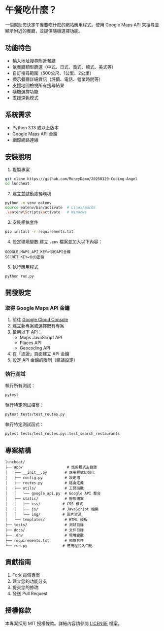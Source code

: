 # 午餐吃什麼？

一個幫助您決定午餐要吃什麼的網站應用程式。使用 Google Maps API 來搜尋並顯示附近的餐廳，並提供隨機選擇功能。

## 功能特色

- 輸入地址搜尋附近餐廳
- 依餐廳類型篩選（中式、日式、義式、韓式、美式等）
- 自訂搜尋範圍（500公尺、1公里、2公里）
- 顯示餐廳詳細資訊（評價、電話、營業時間等）
- 支援地圖檢視所有搜尋結果
- 隨機選擇功能
- 支援深色模式

## 系統需求

- Python 3.13 或以上版本
- Google Maps API 金鑰
- 網際網路連線

## 安裝說明

1. 複製專案
```bash
git clone https://github.com/MoneyDemo/20250329-Coding-Angel
cd luncheat
```

2. 建立並啟動虛擬環境
```bash
python -m venv eatenv
source eatenv/bin/activate  # Linux/macOS
.\eatenv\Scripts\activate   # Windows
```

3. 安裝相依套件
```bash
pip install -r requirements.txt
```

4. 設定環境變數
建立 `.env` 檔案並加入以下內容：
```
GOOGLE_MAPS_API_KEY=你的API金鑰
SECRET_KEY=你的密鑰
```

5. 執行應用程式
```bash
python run.py
```

## 開發設定

### 取得 Google Maps API 金鑰

1. 前往 [Google Cloud Console](https://console.cloud.google.com/)
2. 建立新專案或選擇既有專案
3. 啟用以下 API：
   - Maps JavaScript API
   - Places API
   - Geocoding API
4. 在「憑證」頁面建立 API 金鑰
5. 設定 API 金鑰的限制（建議設定）

### 執行測試

執行所有測試：
```bash
pytest
```

執行特定測試檔案：
```bash
pytest tests/test_routes.py
```

執行特定測試函式：
```bash
pytest tests/test_routes.py::test_search_restaurants
```

## 專案結構

```
luncheat/
├── app/                    # 應用程式主目錄
│   ├── __init__.py        # 應用程式初始化
│   ├── config.py          # 設定檔
│   ├── routes.py          # 路由定義
│   ├── utils/             # 工具函數
│   │   └── google_api.py  # Google API 整合
│   ├── static/            # 靜態檔案
│   │   ├── css/          # CSS 樣式
│   │   ├── js/           # JavaScript 檔案
│   │   └── img/          # 圖片資源
│   └── templates/         # HTML 模板
├── tests/                 # 測試目錄
├── docs/                  # 文件目錄
├── .env                   # 環境變數
├── requirements.txt       # 相依套件
└── run.py                # 應用程式入口點
```

## 貢獻指南

1. Fork 這個專案
2. 建立您的功能分支
3. 提交您的修改
4. 發送 Pull Request

## 授權條款

本專案採用 MIT 授權條款。詳細內容請參閱 [LICENSE](LICENSE) 檔案。
